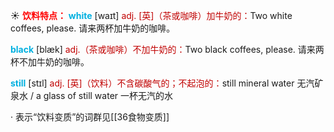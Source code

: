 ☀ <font color="red">**饮料特点：**</font>
<font color="sky blue">**white**</font> [waɪt] 
<font color="#c00000">adj. [英]（茶或咖啡）加牛奶的：</font>Two white coffees, please. 请来两杯加牛奶的咖啡。

<font color="sky blue">**black**</font> [blæk] 
<font color="#c00000">adj.（茶或咖啡）不加牛奶的：</font>Two black coffees, please. 请来两杯不加牛奶的咖啡。 

<font color="sky blue">**still**</font> [stɪl] 
<font color="#c00000">adj. [英]（饮料）不含碳酸气的；不起泡的：</font>still mineral water 无汽矿泉水 / a glass of still water 一杯无汽的水

· 表示“饮料变质”的词群见[[36食物变质]]
